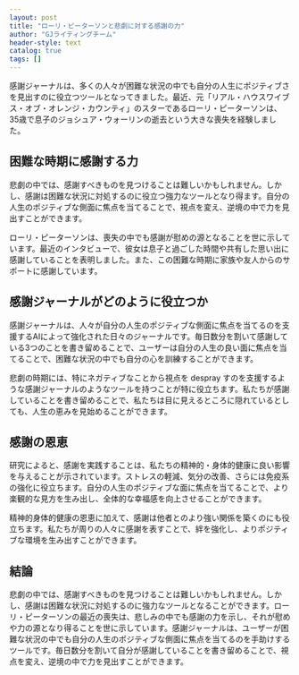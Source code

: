 ```yaml
---
layout: post
title: "ローリ・ピーターソンと悲劇に対する感謝の力"
author: "GJライティングチーム"
header-style: text
catalog: true
tags: []
---
```


感謝ジャーナルは、多くの人々が困難な状況の中でも自分の人生にポジティブさを見出すのに役立つツールとなってきました。最近、元「リアル・ハウスワイブス・オブ・オレンジ・カウンティ」のスターであるローリ・ピーターソンは、35歳で息子のジョシュア・ウォーリンの逝去という大きな喪失を経験しました。

困難な時期に感謝する力
-------------------------------------------
悲劇の中では、感謝すべきものを見つけることは難しいかもしれません。しかし、感謝は困難な状況に対処するのに役立つ強力なツールとなり得ます。自分の人生のポジティブな側面に焦点を当てることで、視点を変え、逆境の中で力を見出すことができます。

ローリ・ピーターソンは、喪失の中でも感謝が慰めの源となることを世に示しています。最近のインタビューで、彼女は息子と過ごした時間や共有した思い出に感謝していることを表明しました。また、この困難な時期に家族や友人からのサポートに感謝しています。

感謝ジャーナルがどのように役立つか
-----------------------------
感謝ジャーナルは、人々が自分の人生のポジティブな側面に焦点を当てるのを支援するAIによって強化された日々のジャーナルです。毎日数分を割いて感謝している3つのことを書き留めることで、ユーザーは自分の人生の良い面に焦点を当てることで、困難な状況の中でも自分の心を訓練することができます。

悲劇の時期には、特にネガティブなことから視点を despray すのを支援するような感謝ジャーナルのようなツールを持つことが特に役立ちます。私たちが感謝していることを書き留めることで、私たちは目に見えるところに隠れているとしても、人生の恵みを見始めることができます。

感謝の恩恵
-------------------------
研究によると、感謝を実践することは、私たちの精神的・身体的健康に良い影響を与えることが示されています。ストレスの軽減、気分の改善、さらには免疫系の強化に役立ちます。自分の人生のポジティブな面に焦点を当てることで、より楽観的な見方を生み出し、全体的な幸福感を向上させることができます。

精神的身体的健康の恩恵に加えて、感謝は他者とのより強い関係を築くのにも役立ちます。私たちが周りの人々に感謝を表すことで、絆を強化し、よりポジティブな環境を生み出すことができます。

結論
----------
悲劇の中では、感謝すべきものを見つけることは難しいかもしれません。しかし、感謝は困難な状況に対処するのに強力なツールとなることができます。ローリ・ピーターソンの最近の喪失は、悲しみの中でも感謝の力を示し、それが慰めや力の源となり得ることを世に示しています。感謝ジャーナルは、ユーザーが困難な状況の中でも自分の人生のポジティブな側面に焦点を当てるのを手助けするツールです。毎日数分を割いて自分が感謝していることを書き留めることで、視点を変え、逆境の中で力を見出すことができます。